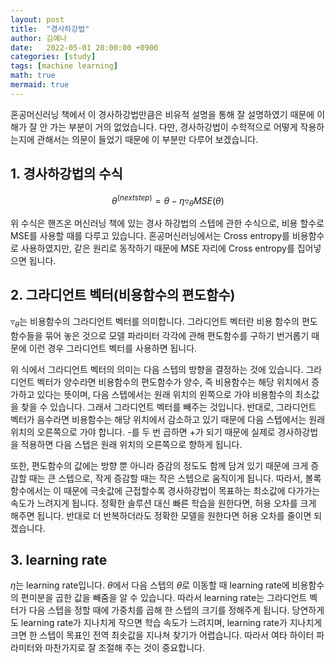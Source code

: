 ```yaml
---
layout: post
title:  "경사하강법"
author: 김예나
date:   2022-05-01 20:00:00 +0900
categories: [study]
tags: [machine learning]
math: true
mermaid: true
---
```



혼공머신러닝 책에서 이 경사하강법만큼은 비유적 설명을 통해 잘 설명하였기 때문에 이해가 잘 안 가는 부분이 거의 없었습니다. 다만, 경사하강법이 수학적으로 어떻게 작용하는지에 관해서는 의문이 들었기 때문에 이 부분만 다루어 보겠습니다.


## 1\. 경사하강법의 수식


$$\theta^{(next step)} = \theta-\eta \triangledown_\theta MSE(\theta)$$


위 수식은 핸즈온 머신러닝 책에 있는 경사 하강법의 스텝에 관한 수식으로, 비용 할수로 MSE를 사용할 때를 다루고 있습니다. 혼공머신러닝에서는 Cross entropy를 비용함수로 사용하였지만, 같은 원리로 동작하기 때문에 MSE 자리에 Cross entropy를 집어넣으면 됩니다.


## 2\. 그라디언트 벡터(비용함수의 편도함수)


$\triangledown_\theta$는 비용함수의 그라디언트 벡터를 의미합니다. 그라디언트 벡터란 비용 함수의 편도함수들을 묶어 놓은 것으로 모델 파라미터 각각에 관해 편도함수를 구하기 번거롭기 때문에 이런 경우 그라디언트 벡터를 사용하면 됩니다.


위 식에서 그라디언트 벡터의 의미는 다음 스텝의 방향을 결정하는 것에 있습니다. 그라디언트 벡터가 양수라면 비용함수의 편도함수가 양수, 즉 비용함수는 해당 위치에서 증가하고 있다는 뜻이며, 다음 스텝에서는 원래 위치의 왼쪽으로 가야 비용함수의 최소값을 찾을 수 있습니다. 그래서 그라디언트 벡터를 빼주는 것입니다. 반대로, 그라디언트 벡터가 음수라면 비용함수는 해당 위치에서 감소하고 있기 때문에 다음 스텝에서는 원래 위치의 오른쪽으로 가야 합니다. -를 두 번 곱하면 +가 되기 때문에 실제로 경사하강법을 적용하면 다음 스텝은 원래 위치의 오른쪽으로 향하게 됩니다.


또한, 편도함수의 값에는 방향 뿐 아니라 증감의 정도도 함께 담겨 있기 때문에 크게 증감할 때는 큰 스텝으로, 작게 증감할 때는 작은 스텝으로 움직이게 됩니다. 따라서, 볼록 함수에서는 이 때문에 극솟값에 근접할수록 경사하강법이 목표하는 최소값에 다가가는 속도가 느려지게 됩니다. 정확한 솔루션 대신 빠른 학습을 원한다면, 허용 오차를 크게 해주면 됩니다. 반대로 더 반복하더라도 정확한 모델을 원한다면 허용 오차를 줄이면 되겠습니다.


## 3\. learning rate


$\eta$는 learning rate입니다. $\theta$에서 다음 스텝의 $\theta$로 이동할 때 learning rate에 비용함수의 편미분을 곱한 값을 빼줌을 알 수 있습니다. 따라서 learning rate는 그라디언트 벡터가 다음 스텝을 정할 때에 가중치를 곱해 한 스텝의 크기를 정해주게 됩니다. 당연하게도 learning rate가 지나치게 작으면 학습 속도가 느려지며, learning rate가 지나치게 크면 한 스텝이 목표인 전역 최솟값을 지나쳐 찾기가 어렵습니다. 따라서 여타 하이터 파라미터와 마찬가지로 잘 조절해 주는 것이 중요합니다.